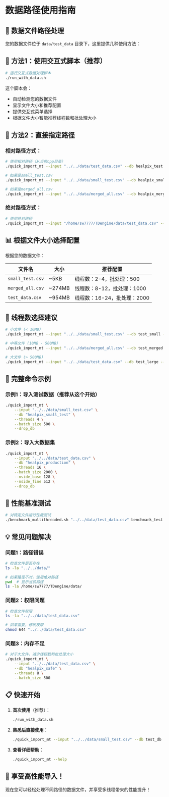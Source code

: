 # 数据路径使用指南

## 📁 数据文件路径处理

您的数据文件位于 `data/test_data` 目录下，这里提供几种使用方法：

## 🚀 方法1：使用交互式脚本（推荐）

```bash
# 运行交互式数据处理脚本
./run_with_data.sh
```

这个脚本会：
- 自动检测您的数据文件
- 显示文件大小和推荐配置
- 提供交互式菜单选择
- 根据文件大小智能推荐线程数和批处理大小

## 🎯 方法2：直接指定路径

### 相对路径方式：
```bash
# 使用相对路径（从当前cpp目录）
./quick_import_mt --input "../../data/test_data.csv" --db healpix_test --threads 8

# 如果是small_test.csv
./quick_import_mt --input "../../data/small_test.csv" --db healpix_small --threads 4

# 如果是merged_all.csv
./quick_import_mt --input "../../data/merged_all.csv" --db healpix_merged --threads 16
```

### 绝对路径方式：
```bash
# 使用绝对路径
./quick_import_mt --input "/home/sw7777/TDengine/data/test_data.csv" --db healpix_test --threads 8
```

## 📊 根据文件大小选择配置

根据您的数据文件：

| 文件名 | 大小 | 推荐配置 |
|--------|------|----------|
| `small_test.csv` | ~5KB | 线程数：2-4，批处理：500 |
| `merged_all.csv` | ~274MB | 线程数：8-12，批处理：1000 |
| `test_data.csv` | ~954MB | 线程数：16-24，批处理：2000 |

## 🧵 线程数选择建议

```bash
# 小文件 (< 10MB)
./quick_import_mt --input "../../data/small_test.csv" --db test_small --threads 4 --batch_size 500

# 中等文件 (10MB - 500MB)  
./quick_import_mt --input "../../data/merged_all.csv" --db test_merged --threads 8 --batch_size 1000

# 大文件 (> 500MB)
./quick_import_mt --input "../../data/test_data.csv" --db test_large --threads 16 --batch_size 2000
```

## 🔧 完整命令示例

### 示例1：导入测试数据（推荐从这个开始）
```bash
./quick_import_mt \
    --input "../../data/small_test.csv" \
    --db "healpix_small_test" \
    --threads 4 \
    --batch_size 500 \
    --drop_db
```

### 示例2：导入大数据集
```bash
./quick_import_mt \
    --input "../../data/test_data.csv" \
    --db "healpix_production" \
    --threads 16 \
    --batch_size 2000 \
    --nside_base 128 \
    --nside_fine 512 \
    --drop_db
```

## 🚀 性能基准测试

```bash
# 对特定文件运行性能测试
./benchmark_multithreaded.sh "../../data/test_data.csv" benchmark_test
```

## 💡 常见问题解决

### 问题1：路径错误
```bash
# 检查文件是否存在
ls -la "../../data/"

# 如果路径不对，使用绝对路径
pwd  # 显示当前路径
ls -la /home/sw7777/TDengine/data/
```

### 问题2：权限问题
```bash
# 检查文件权限
ls -la "../../data/test_data.csv"

# 如果需要，修改权限
chmod 644 "../../data/test_data.csv"
```

### 问题3：内存不足
```bash
# 对于大文件，减少线程数和批处理大小
./quick_import_mt \
    --input "../../data/test_data.csv" \
    --db "healpix_safe" \
    --threads 8 \
    --batch_size 500
```

## 📋 快速开始

1. **首次使用**（推荐）：
   ```bash
   ./run_with_data.sh
   ```

2. **熟悉后直接使用**：
   ```bash
   ./quick_import_mt --input "../../data/small_test.csv" --db test_db --threads 4 --drop_db
   ```

3. **查看详细帮助**：
   ```bash
   ./quick_import_mt --help
   ```

## 🎊 享受高性能导入！

现在您可以轻松处理不同路径的数据文件，并享受多线程带来的性能提升！ 